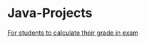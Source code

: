 # Java-Projects
[For students to calculate their grade in exam ](https://github.com/prashannastha7/Java/blob/main/GPA_converter.java)
